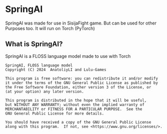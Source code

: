 # SpringAI
SpringAI was made for use in SisijaFight game. But can be used for other Purposes too. It will run on Torch (PyTorch)
## What is SpringAI?
SpringAI is a FLOSS language model made to use with Torch

    SpringAI, FLOSS language model
    Copyright (C) 2024  AnatoliyLI and Lulu-Games

    This program is free software: you can redistribute it and/or modify
    it under the terms of the GNU General Public License as published by
    the Free Software Foundation, either version 3 of the License, or
    (at your option) any later version.

    This program is distributed in the hope that it will be useful,
    but WITHOUT ANY WARRANTY; without even the implied warranty of
    MERCHANTABILITY or FITNESS FOR A PARTICULAR PURPOSE.  See the
    GNU General Public License for more details.

    You should have received a copy of the GNU General Public License
    along with this program.  If not, see <https://www.gnu.org/licenses/>.


